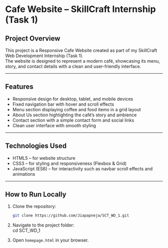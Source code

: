 # Cafe Website – SkillCraft Internship (Task 1)

## Project Overview
This project is a Responsive Cafe Website created as part of my SkillCraft Web Development Internship (Task 1).  
The website is designed to represent a modern café, showcasing its menu, story, and contact details with a clean and user-friendly interface.

---

## Features
- Responsive design for desktop, tablet, and mobile devices  
- Fixed navigation bar with hover and scroll effects  
- Menu section displaying coffee and food items in a grid layout  
- About Us section highlighting the café’s story and ambience  
- Contact section with a simple contact form and social links  
- Clean user interface with smooth styling  

---

## Technologies Used
- HTML5 – for website structure  
- CSS3 – for styling and responsiveness (Flexbox & Grid)  
- JavaScript (ES6) – for interactivity such as navbar scroll effects and animations  

---

## How to Run Locally
1. Clone the repository:  
   ```bash
   git clone https://github.com/Jiapapneja/SCT_WD_1.git

2. Navigate to the project folder:  
   cd SCT_WD_1  

3. Open `homepage.html` in your browser.

